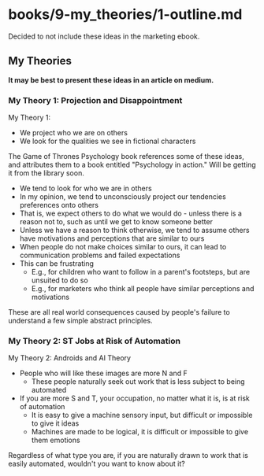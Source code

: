 
# books/9-my_theories/1-outline.md

Decided to not include these ideas in the marketing ebook.

## My Theories

**It may be best to present these ideas in an article on medium.**

### My Theory 1: Projection and Disappointment

My Theory 1:
- We project who we are on others
- We look for the qualities we see in fictional characters

The Game of Thrones Psychology book references some of these ideas, and attributes them
to a book entitled "Psychology in action."
Will be getting it from the library soon.

- We tend to look for who we are in others
- In my opinion, we tend to unconsciously project our tendencies preferences onto others
- That is, we expect others to do what we would do - unless there is a reason not to, such as until we get to know someone better
- Unless we have a reason to think otherwise, we tend to assume others have motivations and perceptions that are similar to ours
- When people do not make choices similar to ours, it can lead to communication problems and failed expectations
- This can be frustrating
  - E.g., for children who want to follow in a parent's footsteps, but are unsuited to do so
  - E.g., for marketers who think all people have similar perceptions and motivations

These are all real world consequences caused by people's failure to understand a few simple abstract principles.

### My Theory 2: ST Jobs at Risk of Automation

My Theory 2: Androids and AI Theory

- People who will like these images are more N and F
  - These people naturally seek out work that is less subject to being automated
- If you are more S and T, your occupation, no matter what it is, is at risk of automation
  - It is easy to give a machine sensory input, but difficult or impossible to give it ideas
  - Machines are made to be logical, it is difficult or impossible to give them emotions

Regardless of what type you are, if you are naturally drawn to work that is easily automated, wouldn't you want to know about it?

